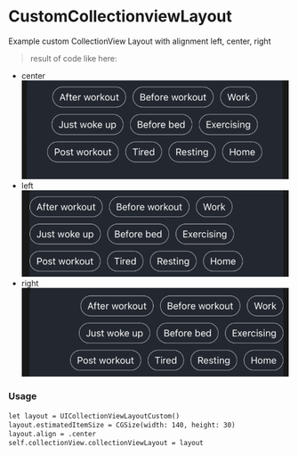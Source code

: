 # CustomCollectionviewLayout

Example custom CollectionView Layout with alignment left, center, right
> result of code like here:
* center
![alt](https://github.com/tienit150198/CustomCollectionviewLayout/blob/main/image/center.png)
* left
![alt](https://github.com/tienit150198/CustomCollectionviewLayout/blob/main/image/left.png)
* right
![alt](https://github.com/tienit150198/CustomCollectionviewLayout/blob/main/image/right.png)

### Usage
```switf
let layout = UICollectionViewLayoutCustom()
layout.estimatedItemSize = CGSize(width: 140, height: 30)
layout.align = .center
self.collectionView.collectionViewLayout = layout
```
